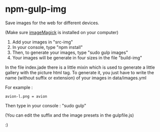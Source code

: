 # npm-gulp-img
Save images for the web for different devices.

(Make sure [imageMagick](http://www.imagemagick.org/script/binary-releases.php) is installed on your computer)

1. Add your images in "src-img"
2. In your console, type "npm install"
3. Then, to generate your images, type "sudo gulp images"
4. Your images will be generate in four sizes in the file "build-img"

In the file index.jade there is a little mixin which is used to generate a little gallery with the picture html tag.
To generate it, you just have to write the name (without suffix or extension) of your images in data/images.yml

For example :

```
avion-l.png = avion
```

Then type in your console : "sudo gulp"

(You can edit the suffix and the image presets in the gulpfile.js)

:)
